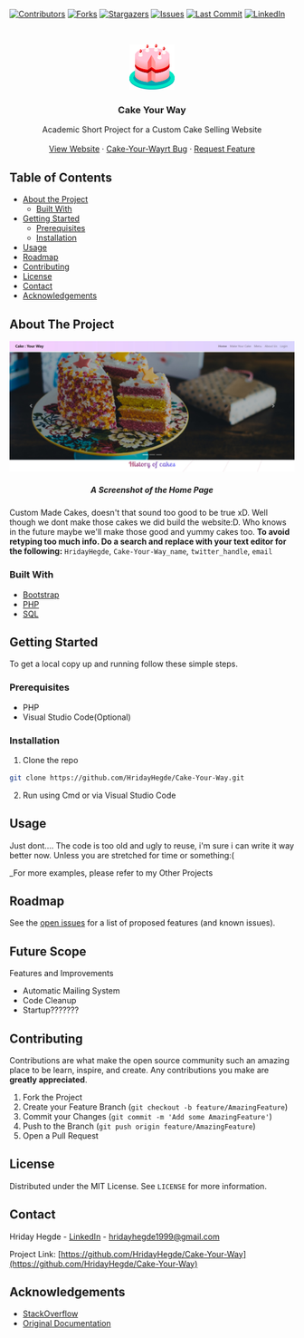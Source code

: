 
<!-- PROJECT SHIELDS -->

[![Contributors][contributors-shield]][contributors-url]
[![Forks][forks-shield]][forks-url]
[![Stargazers][stars-shield]][stars-url]
[![Issues][issues-shield]][issues-url]
[![Last Commit][last-activity-shield]][last-activity-url] 
[![LinkedIn][linkedin-shield]][linkedin-url]



<!-- PROJECT LOGO -->
<br />
<p align="center">
  <a href="https://github.com/HridayHegde/Cake-Your-Way">
    <img src="ReadmeAssets/logo.svg" alt="Logo" width="80" height="80">
  </a>

  <h3 align="center">Cake Your Way</h3>

  <p align="center">
    Academic Short Project for a Custom Cake Selling Website
    <!-- <br />
    <a href="https://github.com/HridayHegde/Cake-Your-Way"><strong>Explore the docs »</strong></a> -->
    <br />
    <br />
    <a href="https://github.com/HridayHegde/Cake-Your-Way">View Website</a>
    ·
    <a href="https://github.com/HridayHegde/Cake-Your-Way/issues">Cake-Your-Wayrt Bug</a>
    ·
    <a href="https://github.com/HridayHegde/Cake-Your-Way/issues">Request Feature</a>
  </p>
</p>



<!-- TABLE OF CONTENTS -->
## Table of Contents

* [About the Project](#about-the-project)
  * [Built With](#built-with)
* [Getting Started](#getting-started)
  * [Prerequisites](#prerequisites)
  * [Installation](#installation)
* [Usage](#usage)
* [Roadmap](#roadmap)
* [Contributing](#contributing)
* [License](#license)
* [Contact](#contact)
* [Acknowledgements](#acknowledgements)



<!-- ABOUT THE PROJECT -->
## About The Project

[![Product Name Screen Shot][product-screenshot]](https://github.com/HridayHegde/Cake-Your-Way)
<h5 align="center">A Screenshot of the Home Page</h5>
  <p align="center">

Custom Made Cakes, doesn't that sound too good to be true xD. Well though we dont make those cakes we did build the website:D. Who knows in the future maybe we'll make those good and yummy cakes too.
**To avoid retyping too much info. Do a search and replace with your text editor for the following:**
`HridayHegde`, `Cake-Your-Way_name`, `twitter_handle`, `email`


### Built With

* [Bootstrap](https://getbootstrap.com/)
* [PHP](https://www.php.net/)
* [SQL](https://en.wikipedia.org/wiki/SQL)



<!-- GETTING STARTED -->
## Getting Started

To get a local copy up and running follow these simple steps.

### Prerequisites

* PHP
* Visual Studio Code(Optional)

### Installation

1. Clone the repo
```sh
git clone https://github.com/HridayHegde/Cake-Your-Way.git
```
2. Run using Cmd or via Visual Studio Code



<!-- USAGE EXAMPLES -->
## Usage

Just dont.... The code is too old and ugly to reuse, i'm sure i can write it way better now. Unless you are stretched for time or something:( 

_For more examples, please refer to my Other Projects



<!-- ROADMAP -->
## Roadmap

See the [open issues](https://github.com/HridayHegde/Cake-Your-Way/issues) for a list of proposed features (and known issues).


## Future Scope
Features and Improvements
* Automatic Mailing System
* Code Cleanup
* Startup???????

<!-- CONTRIBUTING -->
## Contributing

Contributions are what make the open source community such an amazing place to be learn, inspire, and create. Any contributions you make are **greatly appreciated**.

1. Fork the Project
2. Create your Feature Branch (`git checkout -b feature/AmazingFeature`)
3. Commit your Changes (`git commit -m 'Add some AmazingFeature'`)
4. Push to the Branch (`git push origin feature/AmazingFeature`)
5. Open a Pull Request



<!-- LICENSE -->
## License

Distributed under the MIT License. See `LICENSE` for more information.



<!-- CONTACT -->
## Contact

Hriday Hegde - [LinkedIn](https://www.linkedin.com/in/hridayhegde) - hridayhegde1999@gmail.com

Project Link: [https://github.com/HridayHegde/Cake-Your-Way](https://github.com/HridayHegde/Cake-Your-Way)



<!-- ACKNOWLEDGEMENTS -->
## Acknowledgements

* [StackOverflow](https://stackoverflow.com/) 
* [Original Documentation](https://www.php.net/manual/en/)





<!-- MARKDOWN LINKS & IMAGES -->
[last-activity-shield]: https://img.shields.io/github/last-commit/HridayHegde/Cake-Your-Way?style=flat-square
[last-activity-url]: https://github.com/HridayHegde
[contributors-shield]: https://img.shields.io/github/contributors/HridayHegde/Cake-Your-Way.svg?style=flat-square
[contributors-url]: https://github.com/HridayHegde/Cake-Your-Way/graphs/contributors
[forks-shield]: https://img.shields.io/github/forks/HridayHegde/Cake-Your-Way.svg?style=flat-square
[forks-url]: https://github.com/HridayHegde/Cake-Your-Way/network/members
[stars-shield]: https://img.shields.io/github/stars/HridayHegde/Cake-Your-Way.svg?style=flat-square
[stars-url]: https://github.com/HridayHegde/Cake-Your-Way/stargazers
[issues-shield]: https://img.shields.io/github/issues/HridayHegde/Cake-Your-Way.svg?style=flat-square
[issues-url]: https://github.com/HridayHegde/Cake-Your-Way/issues
[license-shield]: https://img.shields.io/github/license/HridayHegde/Cake-Your-Way.svg?style=flat-square
[license-url]: https://github.com/HridayHegde/Cake-Your-Way/blob/master/LICENSE.txt
[linkedin-shield]: https://img.shields.io/badge/-LinkedIn-black.svg?style=flat-square&logo=linkedin&colorB=555
[linkedin-url]: https://www.linkedin.com/in/hridayhegde
[product-screenshot]: ReadmeAssets/project_ss.jpg
